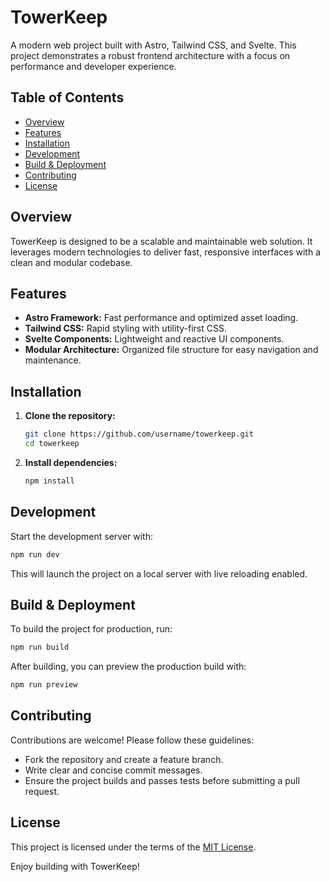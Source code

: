 # TowerKeep

A modern web project built with Astro, Tailwind CSS, and Svelte. This project demonstrates a robust frontend architecture with a focus on performance and developer experience.

## Table of Contents

- [Overview](#overview)
- [Features](#features)
- [Installation](#installation)
- [Development](#development)
- [Build & Deployment](#build--deployment)
- [Contributing](#contributing)
- [License](#license)

## Overview

TowerKeep is designed to be a scalable and maintainable web solution. It leverages modern technologies to deliver fast, responsive interfaces with a clean and modular codebase.

## Features

- **Astro Framework:** Fast performance and optimized asset loading.
- **Tailwind CSS:** Rapid styling with utility-first CSS.
- **Svelte Components:** Lightweight and reactive UI components.
- **Modular Architecture:** Organized file structure for easy navigation and maintenance.

## Installation

1. **Clone the repository:**

   ```bash
   git clone https://github.com/username/towerkeep.git
   cd towerkeep
   ```

2. **Install dependencies:**

   ```bash
   npm install
   ```

## Development

Start the development server with:

```bash
npm run dev
```

This will launch the project on a local server with live reloading enabled.

## Build & Deployment

To build the project for production, run:

```bash
npm run build
```

After building, you can preview the production build with:

```bash
npm run preview
```

## Contributing

Contributions are welcome! Please follow these guidelines:

- Fork the repository and create a feature branch.
- Write clear and concise commit messages.
- Ensure the project builds and passes tests before submitting a pull request.

## License

This project is licensed under the terms of the [MIT License](license.md).

Enjoy building with TowerKeep!
